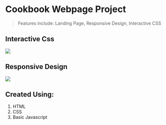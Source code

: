# Cookbook Webpage Project

> Features include: Landing Page, Responsive Design, Interactive CSS

## Interactive Css
![](interactive_css.gif)

## Responsive Design
![](responsive-design.gif)

## Created Using:
1. HTML
2. CSS
3. Basic Javascript
